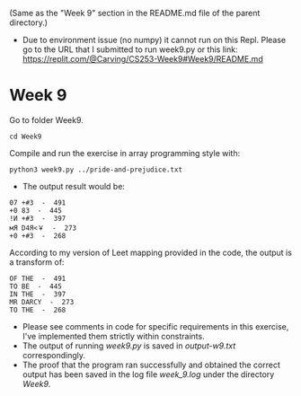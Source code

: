 (Same as the "Week 9" section in the README.md file of the parent directory.)
- Due to environment issue (no numpy) it cannot run on this Repl. Please go to the URL that I submitted to run week9.py or this link: https://replit.com/@Carving/CS253-Week9#Week9/README.md
# Week 9
Go to folder Week9.
```
cd Week9
```
Compile and run the exercise in array programming style with:
```
python3 week9.py ../pride-and-prejudice.txt
```
- The output result would be:
```
07 +#3  -  491
+0 83  -  445
!И +#3  -  397
мЯ D4Я<￥  -  273
+0 +#3  -  268
```
According to my version of Leet mapping provided in the code, the output is a transform of:
```
OF THE  -  491
TO BE  -  445
IN THE  -  397
MR DARCY  -  273
TO THE  -  268 
```
- Please see comments in code for specific requirements in this exercise, I've implemented them strictly within constraints.
- The output of running *week9.py* is saved in *output-w9.txt* correspondingly.
- The proof that the program ran successfully and obtained the correct output has been saved in the log file *week_9.log* under the directory *Week9*.
